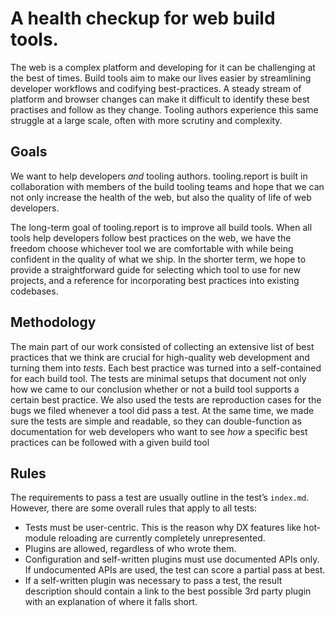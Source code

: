 # A health checkup for web build tools.

The web is a complex platform and developing for it can be challenging at the best of times. Build tools aim to make our lives easier by streamlining developer workflows and codifying best-practices. A steady stream of platform and browser changes can make it difficult to identify these best practises and follow as they change. Tooling authors experience this same struggle at a large scale, often with more scrutiny and complexity.

## Goals

We want to help developers _and_ tooling authors. tooling.report is built in collaboration with members of the build tooling teams and hope that we can not only increase the health of the web, but also the quality of life of web developers.

The long-term goal of tooling.report is to improve all build tools. When all tools help developers follow best practices on the web, we have the freedom choose whichever tool we are comfortable with while being confident in the quality of what we ship. In the shorter term, we hope to provide a straightforward guide for selecting which tool to use for new projects, and a reference for incorporating best practices into existing codebases.

## Methodology

The main part of our work consisted of collecting an extensive list of best practices that we think are crucial for high-quality web development and turning them into _tests_. Each best practice was turned into a self-contained for each build tool. The tests are minimal setups that document not only how we came to our conclusion whether or not a build tool supports a certain best practice. We also used the tests are reproduction cases for the bugs we filed whenever a tool did pass a test. At the same time, we made sure the tests are simple and readable, so they can double-function as documentation for web developers who want to see _how_ a specific best practices can be followed with a given build tool

## Rules

The requirements to pass a test are usually outline in the test’s `index.md`. However, there are some overall rules that apply to all tests:

- Tests must be user-centric. This is the reason why DX features like hot-module reloading are currently completely unrepresented.
- Plugins are allowed, regardless of who wrote them.
- Configuration and self-written plugins must use documented APIs only. If undocumented APIs are used, the test can score a partial pass at best.
- If a self-written plugin was necessary to pass a test, the result description should contain a link to the best possible 3rd party plugin with an explanation of where it falls short.
